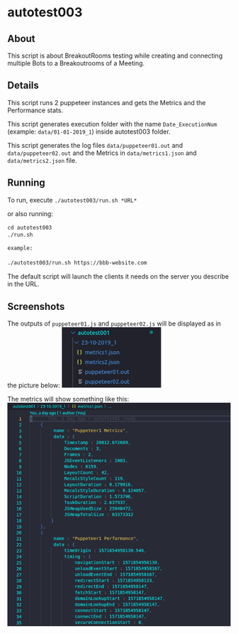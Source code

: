# autotest003

## About

This script is about BreakoutRooms testing while creating and connecting multiple Bots to a Breakoutrooms of a Meeting.


## Details

This script runs 2 puppeteer instances and gets the Metrics and the Performance stats.

This script generates execution folder with the name `Date_ExecutionNum` (example: `data/01-01-2019_1`) inside autotest003 folder.

This script generates the log files `data/puppeteer01.out` and `data/puppeteer02.out` and the Metrics in `data/metrics1.json` and `data/metrics2.json` file.

## Running

To run, execute `./autotest003/run.sh *URL*`

or also running: 

```
cd autotest003
./run.sh
```

~~~bash
example: 

./autotest003/run.sh https://bbb-website.com
~~~

The default script will launch the clients it needs on the server you describe in the URL.

## Screenshots

The outputs of `puppeteer01.js` and `puppeteer02.js` will be displayed as in the picture below:
![outputs](../images/screenshot.png "outputs")

The metrics will show something like this:
![metrics](../images/metrics.png "metrics")